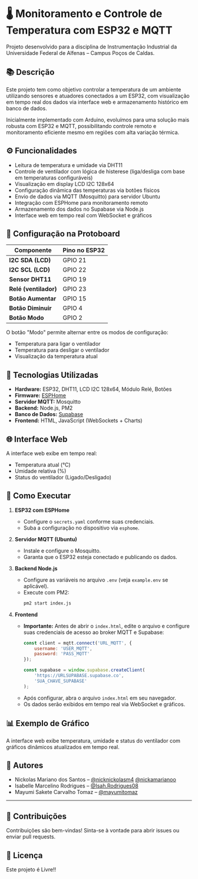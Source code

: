 # 🌡️ Monitoramento e Controle de Temperatura com ESP32 e MQTT

Projeto desenvolvido para a disciplina de Instrumentação Industrial da Universidade Federal de Alfenas – Campus Poços de Caldas.

## 📚 Descrição

Este projeto tem como objetivo controlar a temperatura de um ambiente utilizando sensores e atuadores conectados a um ESP32, com visualização em tempo real dos dados via interface web e armazenamento histórico em banco de dados.

Inicialmente implementado com Arduino, evoluímos para uma solução mais robusta com ESP32 e MQTT, possibilitando controle remoto e monitoramento eficiente mesmo em regiões com alta variação térmica.

## ⚙️ Funcionalidades

- Leitura de temperatura e umidade via DHT11
- Controle de ventilador com lógica de histerese (liga/desliga com base em temperaturas configuráveis)
- Visualização em display LCD I2C 128x64
- Configuração dinâmica das temperaturas via botões físicos
- Envio de dados via MQTT (Mosquitto) para servidor Ubuntu
- Integração com ESPHome para monitoramento remoto
- Armazenamento dos dados no Supabase via Node.js
- Interface web em tempo real com WebSocket e gráficos

## 🔌 Configuração na Protoboard

| Componente            | Pino no ESP32 |
|-----------------------|---------------|
| **I2C SDA (LCD)**     | GPIO 21       |
| **I2C SCL (LCD)**     | GPIO 22       |
| **Sensor DHT11**      | GPIO 19       |
| **Relé (ventilador)** | GPIO 23       |
| **Botão Aumentar**    | GPIO 15       |
| **Botão Diminuir**    | GPIO 4        |
| **Botão Modo**        | GPIO 2        |

O botão "Modo" permite alternar entre os modos de configuração:
- Temperatura para ligar o ventilador
- Temperatura para desligar o ventilador
- Visualização da temperatura atual

## 🧩 Tecnologias Utilizadas

- **Hardware:** ESP32, DHT11, LCD I2C 128x64, Módulo Relé, Botões
- **Firmware:** [ESPHome](https://esphome.io/)
- **Servidor MQTT:** Mosquitto
- **Backend:** Node.js, PM2
- **Banco de Dados:** [Supabase](https://supabase.com/)
- **Frontend:** HTML, JavaScript (WebSockets + Charts)

## 🌐 Interface Web

A interface web exibe em tempo real:
- Temperatura atual (°C)
- Umidade relativa (%)
- Status do ventilador (Ligado/Desligado)

##
##
##


## 🚀 Como Executar

1. **ESP32 com ESPHome**
   - Configure o `secrets.yaml` conforme suas credenciais.
   - Suba a configuração no dispositivo via `esphome`.

2. **Servidor MQTT (Ubuntu)**
   - Instale e configure o Mosquitto.
   - Garanta que o ESP32 esteja conectado e publicando os dados.

3. **Backend Node.js**
   - Configure as variáveis no arquivo `.env` (veja `example.env` se aplicável).
   - Execute com PM2:
     ```bash
     pm2 start index.js
     ```

4. **Frontend**
   - **Importante:** Antes de abrir o `index.html`, edite o arquivo e configure suas credenciais de acesso ao broker MQTT e Supabase:
     ```js
     const client = mqtt.connect('URL_MQTT', {
         username: 'USER_MQTT',
         password: 'PASS_MQTT'
     });

     const supabase = window.supabase.createClient(
         'https://URLSUPABASE.supabase.co',
         'SUA_CHAVE_SUPABASE'
     );
     ```
   - Após configurar, abra o arquivo `index.html` em seu navegador.
   - Os dados serão exibidos em tempo real via WebSocket e gráficos.


## 📊 Exemplo de Gráfico

A interface web exibe temperatura, umidade e status do ventilador com gráficos dinâmicos atualizados em tempo real.

## 👥 Autores

- Nickolas Mariano dos Santos – [@nicknickolasm4](https://github.com/nicknickolasm4) [@nickamarianoo](https://github.com/nickamarianoo)
- Isabelle Marcelino Rodrigues – [@Isah.Rodrigues08](https://www.instagram.com/isah.rodrigues08)
- Mayumi Sakete Carvalho Tomaz  – [@mayumitomaz](https://www.instagram.com/mayumitomaz/)

---

## 🤝 Contribuições

Contribuições são bem-vindas! Sinta-se à vontade para abrir issues ou enviar pull requests.

## 📝 Licença

Este projeto é Livre!!


